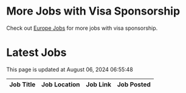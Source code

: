 # More Jobs with Visa Sponsorship

Check out [Europe Jobs](https://github.com/sureshparimi/europejobs#latest-jobs) for more jobs with visa sponsorship.

# Latest Jobs

This page is updated at August 06, 2024 06:55:48

| Job Title | Job Location | Job Link | Job Posted |
| --- | --- | --- | --- |
